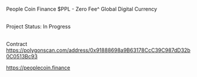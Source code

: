 People Coin Finance $PPL  - Zero Fee^ Global Digital Currency<br><br>

Project Status: In Progress<br><br>

Contract https://polygonscan.com/address/0x91888698a9B63178CcC39C987dD32b0C0513Bc93

https://peoplecoin.finance
